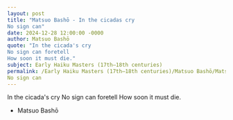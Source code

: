 ```yaml
---
layout: post
title: "Matsuo Bashō - In the cicadas cry
No sign can"
date: 2024-12-28 12:00:00 -0000
author: Matsuo Bashō
quote: "In the cicada's cry
No sign can foretell
How soon it must die."
subject: Early Haiku Masters (17th–18th centuries)
permalink: /Early Haiku Masters (17th–18th centuries)/Matsuo Bashō/Matsuo Bashō - In the cicadas cry
No sign can
---
```


In the cicada's cry
No sign can foretell
How soon it must die.

- Matsuo Bashō
